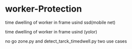 # worker-Protection
time dwelling of worker in frame usind ssd(mobile net)

time dwelling of worker in frame usind (yolor)

no go zone.py and detect_tarck_timedwell.py two use cases





